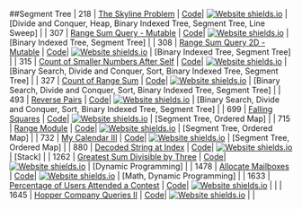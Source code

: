##Segment Tree
| 218 | [The Skyline Problem](https:///leetCode.com/problems/the-skyline-problem) | [Code](https://github.com/SunilGudivada/Data-Structures-and-Algorithms/blob/master/src/com/platform/leetCode/problems/_218_TheSkylineProblem.java)| [![Website shields.io](https://img.shields.io/badge/Hard-critical.svg)](https://sunilgudivada.github.io/Data-Structures-and-Algorithms/) | [Divide and Conquer, Heap, Binary Indexed Tree, Segment Tree, Line Sweep] | 
| 307 | [Range Sum Query - Mutable](https:///leetCode.com/problems/range-sum-query-mutable) | [Code](https://github.com/SunilGudivada/Data-Structures-and-Algorithms/blob/master/src/com/platform/leetCode/problems/_307_RangeSumQuery-Mutable.java)| [![Website shields.io](https://img.shields.io/badge/Medium-yellow.svg)](https://sunilgudivada.github.io/Data-Structures-and-Algorithms/) | [Binary Indexed Tree, Segment Tree] | 
| 308 | [Range Sum Query 2D - Mutable](https:///leetCode.com/problems/range-sum-query-2d-mutable) | [Code](https://github.com/SunilGudivada/Data-Structures-and-Algorithms/blob/master/src/com/platform/leetCode/problems/_308_RangeSumQuery2D-Mutable.java)| [![Website shields.io](https://img.shields.io/badge/Hard-critical.svg)](https://sunilgudivada.github.io/Data-Structures-and-Algorithms/) | [Binary Indexed Tree, Segment Tree] | 
| 315 | [Count of Smaller Numbers After Self](https:///leetCode.com/problems/count-of-smaller-numbers-after-self) | [Code](https://github.com/SunilGudivada/Data-Structures-and-Algorithms/blob/master/src/com/platform/leetCode/problems/_315_CountofSmallerNumbersAfterSelf.java)| [![Website shields.io](https://img.shields.io/badge/Hard-critical.svg)](https://sunilgudivada.github.io/Data-Structures-and-Algorithms/) | [Binary Search, Divide and Conquer, Sort, Binary Indexed Tree, Segment Tree] | 
| 327 | [Count of Range Sum](https:///leetCode.com/problems/count-of-range-sum) | [Code](https://github.com/SunilGudivada/Data-Structures-and-Algorithms/blob/master/src/com/platform/leetCode/problems/_327_CountofRangeSum.java)| [![Website shields.io](https://img.shields.io/badge/Hard-critical.svg)](https://sunilgudivada.github.io/Data-Structures-and-Algorithms/) | [Binary Search, Divide and Conquer, Sort, Binary Indexed Tree, Segment Tree] | 
| 493 | [Reverse Pairs](https:///leetCode.com/problems/reverse-pairs) | [Code](https://github.com/SunilGudivada/Data-Structures-and-Algorithms/blob/master/src/com/platform/leetCode/problems/_493_ReversePairs.java)| [![Website shields.io](https://img.shields.io/badge/Hard-critical.svg)](https://sunilgudivada.github.io/Data-Structures-and-Algorithms/) | [Binary Search, Divide and Conquer, Sort, Binary Indexed Tree, Segment Tree] | 
| 699 | [Falling Squares](https:///leetCode.com/problems/falling-squares) | [Code](https://github.com/SunilGudivada/Data-Structures-and-Algorithms/blob/master/src/com/platform/leetCode/problems/_699_FallingSquares.java)| [![Website shields.io](https://img.shields.io/badge/Hard-critical.svg)](https://sunilgudivada.github.io/Data-Structures-and-Algorithms/) | [Segment Tree, Ordered Map] | 
| 715 | [Range Module](https:///leetCode.com/problems/range-module) | [Code](https://github.com/SunilGudivada/Data-Structures-and-Algorithms/blob/master/src/com/platform/leetCode/problems/_715_RangeModule.java)| [![Website shields.io](https://img.shields.io/badge/Hard-critical.svg)](https://sunilgudivada.github.io/Data-Structures-and-Algorithms/) | [Segment Tree, Ordered Map] | 
| 732 | [My Calendar III](https:///leetCode.com/problems/my-calendar-iii) | [Code](https://github.com/SunilGudivada/Data-Structures-and-Algorithms/blob/master/src/com/platform/leetCode/problems/_732_MyCalendarIII.java)| [![Website shields.io](https://img.shields.io/badge/Hard-critical.svg)](https://sunilgudivada.github.io/Data-Structures-and-Algorithms/) | [Segment Tree, Ordered Map] | 
| 880 | [Decoded String at Index](https:///leetCode.com/problems/decoded-string-at-index) | [Code](https://github.com/SunilGudivada/Data-Structures-and-Algorithms/blob/master/src/com/platform/leetCode/problems/_880_DecodedStringatIndex.java)| [![Website shields.io](https://img.shields.io/badge/Medium-yellow.svg)](https://sunilgudivada.github.io/Data-Structures-and-Algorithms/) | [Stack] | 
| 1262 | [Greatest Sum Divisible by Three](https:///leetCode.com/problems/greatest-sum-divisible-by-three) | [Code](https://github.com/SunilGudivada/Data-Structures-and-Algorithms/blob/master/src/com/platform/leetCode/problems/_1262_GreatestSumDivisiblebyThree.java)| [![Website shields.io](https://img.shields.io/badge/Medium-yellow.svg)](https://sunilgudivada.github.io/Data-Structures-and-Algorithms/) | [Dynamic Programming] | 
| 1478 | [Allocate Mailboxes](https:///leetCode.com/problems/allocate-mailboxes) | [Code](https://github.com/SunilGudivada/Data-Structures-and-Algorithms/blob/master/src/com/platform/leetCode/problems/_1478_AllocateMailboxes.java)| [![Website shields.io](https://img.shields.io/badge/Hard-critical.svg)](https://sunilgudivada.github.io/Data-Structures-and-Algorithms/) | [Math, Dynamic Programming] | 
| 1633 | [Percentage of Users Attended a Contest](https:///leetCode.com/problems/percentage-of-users-attended-a-contest) | [Code](https://github.com/SunilGudivada/Data-Structures-and-Algorithms/blob/master/src/com/platform/leetCode/problems/_1633_PercentageofUsersAttendedaContest.java)| [![Website shields.io](https://img.shields.io/badge/Easy-success.svg)](https://sunilgudivada.github.io/Data-Structures-and-Algorithms/) |  | 
| 1645 | [Hopper Company Queries II](https:///leetCode.com/problems/hopper-company-queries-ii) | [Code](https://github.com/SunilGudivada/Data-Structures-and-Algorithms/blob/master/src/com/platform/leetCode/problems/_1645_HopperCompanyQueriesII.java)| [![Website shields.io](https://img.shields.io/badge/Hard-critical.svg)](https://sunilgudivada.github.io/Data-Structures-and-Algorithms/) |  | 
